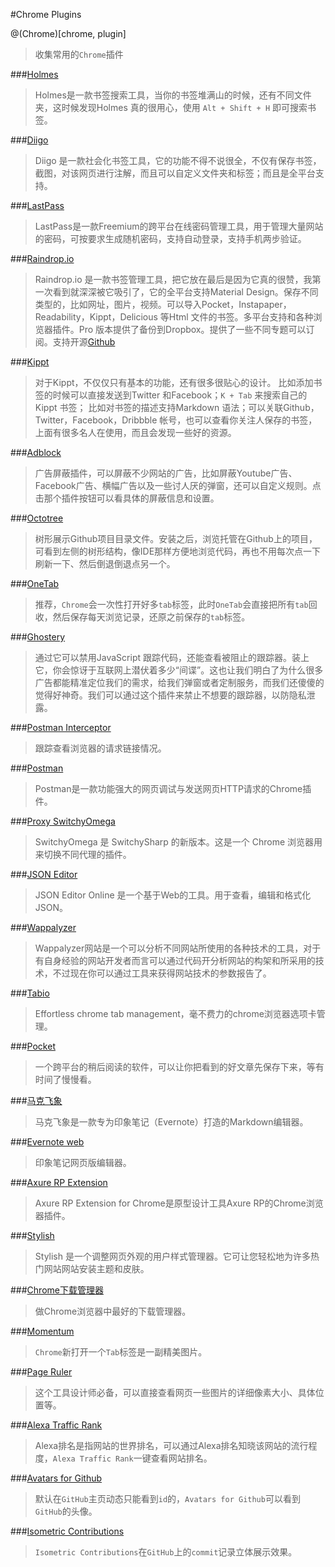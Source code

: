 #Chrome Plugins

@(Chrome)[chrome, plugin]

>收集常用的`Chrome`插件

###[Holmes](https://chrome.google.com/webstore/detail/holmes/gokficnebmomagijbakglkcmhdbchbhn)

>Holmes是一款书签搜索工具，当你的书签堆满山的时候，还有不同文件夹，这时候发现Holmes 真的很用心，使用 `Alt + Shift + H` 即可搜索书签。

###[Diigo](https://chrome.google.com/webstore/detail/diigo-web-collector-captu/pnhplgjpclknigjpccbcnmicgcieojbh)

> Diigo 是一款社会化书签工具，它的功能不得不说很全，不仅有保存书签，截图，对该网页进行注解，而且可以自定义文件夹和标签；而且是全平台支持。

###[LastPass](https://chrome.google.com/webstore/detail/lastpass-free-password-ma/hdokiejnpimakedhajhdlcegeplioahd)
> LastPass是一款Freemium的跨平台在线密码管理工具，用于管理大量网站的密码，可按要求生成随机密码，支持自动登录，支持手机两步验证。

###[Raindrop.io](https://chrome.google.com/webstore/detail/raindropio/ihapciekeckoimelfjmkapoeccmfdipa/)

>Raindrop.io 是一款书签管理工具，把它放在最后是因为它真的很赞，我第一次看到就深深被它吸引了，它的全平台支持Material Design。保存不同类型的，比如网址，图片，视频。可以导入Pocket，Instapaper，Readability，Kippt，Delicious 等Html 文件的书签。多平台支持和各种浏览器插件。Pro 版本提供了备份到Dropbox。提供了一些不同专题可以订阅。支持开源[Github](https://github.com/raindropio)

###[Kippt](https://chrome.google.com/webstore/detail/kippt/pjldngiecbcfldpghnimmdelafenmbni)

> 对于Kippt，不仅仅只有基本的功能，还有很多很贴心的设计。 比如添加书签的时候可以直接发送到Twitter 和Facebook；`K + Tab` 来搜索自己的Kippt 书签； 比如对书签的描述支持Markdown 语法；可以关联Github，Twitter，Facebook，Dribbble 帐号，也可以查看你关注人保存的书签，上面有很多名人在使用，而且会发现一些好的资源。

###[Adblock](https://chrome.google.com/webstore/detail/adblock/gighmmpiobklfepjocnamgkkbiglidom)

>广告屏蔽插件，可以屏蔽不少网站的广告，比如屏蔽Youtube广告、Facebook广告、横幅广告以及一些讨人厌的弹窗，还可以自定义规则。点击那个插件按钮可以看具体的屏蔽信息和设置。

###[Octotree](https://chrome.google.com/webstore/detail/octotree/bkhaagjahfmjljalopjnoealnfndnagc)

>树形展示Github项目目录文件。安装之后，浏览托管在Github上的项目，可看到左侧的树形结构，像IDE那样方便地浏览代码，再也不用每次点一下刷新一下、然后倒退倒退点另一个。


###[OneTab](https://chrome.google.com/webstore/detail/onetab/chphlpgkkbolifaimnlloiipkdnihall?hl=zh-CN)

>推荐，`Chrome`会一次性打开好多`tab`标签，此时`OneTab`会直接把所有`tab`回收，然后保存每天浏览记录，还原之前保存的`tab`标签。


###[Ghostery](https://chrome.google.com/webstore/detail/ghostery/mlomiejdfkolichcflejclcbmpeaniij?hl=en)

>通过它可以禁用JavaScript 跟踪代码，还能查看被阻止的跟踪器。装上它，你会惊讶于互联网上潜伏着多少“间谍”。这也让我们明白了为什么很多广告都能精准定位我们的需求，给我们弹窗或者定制服务，而我们还傻傻的觉得好神奇。我们可以通过这个插件来禁止不想要的跟踪器，以防隐私泄露。

###[Postman Interceptor](https://chrome.google.com/webstore/detail/postman-interceptor/aicmkgpgakddgnaphhhpliifpcfhicfo?hl=en)

>跟踪查看浏览器的请求链接情况。

###[Postman](https://chrome.google.com/webstore/detail/postman/fhbjgbiflinjbdggehcddcbncdddomop?hl=en)

>Postman是一款功能强大的网页调试与发送网页HTTP请求的Chrome插件。

###[Proxy SwitchyOmega](https://chrome.google.com/webstore/detail/proxy-switchyomega/padekgcemlokbadohgkifijomclgjgif)

>SwitchyOmega 是 SwitchySharp 的新版本。这是一个 Chrome 浏览器用来切换不同代理的插件。

###[JSON Editor](https://chrome.google.com/webstore/detail/json-editor/lhkmoheomjbkfloacpgllgjcamhihfaj)

>JSON Editor Online 是一个基于Web的工具。用于查看，编辑和格式化JSON。

###[Wappalyzer](https://chrome.google.com/webstore/detail/wappalyzer/gppongmhjkpfnbhagpmjfkannfbllamg?hl=en)

>Wappalyzer网站是一个可以分析不同网站所使用的各种技术的工具，对于有自身经验的网站开发者而言可以通过代码开分析网站的构架和所采用的技术，不过现在你可以通过工具来获得网站技术的参数报告了。

###[Tabio](https://chrome.google.com/webstore/detail/tabio/bgbhfmeabcmpjblimfddkeikogidjhao/related)

>Effortless chrome tab management，毫不费力的chrome浏览器选项卡管理。

###[Pocket](https://chrome.google.com/webstore/detail/pocket/mjcnijlhddpbdemagnpefmlkjdagkogk)

>一个跨平台的稍后阅读的软件，可以让你把看到的好文章先保存下来，等有时间了慢慢看。

###[马克飞象](https://chrome.google.com/webstore/detail/marxico/kidnkfckhbdkfgbicccmdggmpgogehop?hl=zh-CN)

>马克飞象是一款专为印象笔记（Evernote）打造的Markdown编辑器。

###[Evernote web](https://chrome.google.com/webstore/detail/evernote-web/lbfehkoinhhcknnbdgnnmjhiladcgbol)

>印象笔记网页版编辑器。

###[Axure RP Extension](https://chrome.google.com/webstore/detail/axure-rp-extension-for-ch/dogkpdfcklifaemcdfbildhcofnopogp?utm_source=chrome-app-launcher-info-dialog)

>Axure RP Extension for Chrome是原型设计工具Axure RP的Chrome浏览器插件。

###[Stylish ](https://chrome.google.com/webstore/detail/stylish/fjnbnpbmkenffdnngjfgmeleoegfcffe?utm_source=chrome-app-launcher-info-dialog)

>Stylish 是一个调整网页外观的用户样式管理器。它可让您轻松地为许多热门网站网站安装主题和皮肤。

###[Chrome下载管理器](https://chrome.google.com/webstore/detail/chrono-download-manager/mciiogijehkdemklbdcbfkefimifhecn?utm_source=chrome-app-launcher-info-dialog)

>做Chrome浏览器中最好的下载管理器。

###[Momentum](https://chrome.google.com/webstore/detail/momentum/laookkfknpbbblfpciffpaejjkokdgca/reviews?hl=zh-CN)

>`Chrome`新打开一个`Tab`标签是一副精美图片。

###[Page Ruler](https://chrome.google.com/webstore/detail/page-ruler/jlpkojjdgbllmedoapgfodplfhcbnbpn?hl=zh-CN)

>这个工具设计师必备，可以直接查看网页一些图片的详细像素大小、具体位置等。


###[Alexa Traffic Rank](https://chrome.google.com/webstore/detail/alexa-traffic-rank/cknebhggccemgcnbidipinkifmmegdel?hl=zh-CN)

>Alexa排名是指网站的世界排名，可以通过Alexa排名知晓该网站的流行程度，`Alexa Traffic Rank`一键查看网站排名。


###[Avatars for Github](https://chrome.google.com/webstore/detail/avatars-for-github/pgjmdbklnfklcjfbonjfkdhaonlfogbb?hl=zh-CN)

>默认在`GitHub`主页动态只能看到`id`的，`Avatars for Github`可以看到`GitHub`的头像。


###[Isometric Contributions](https://chrome.google.com/webstore/detail/isometric-contributions/mjoedlfflcchnleknnceiplgaeoegien/related?hl=zh-CN)

>`Isometric Contributions`在`GitHub`上的`commit`记录立体展示效果。